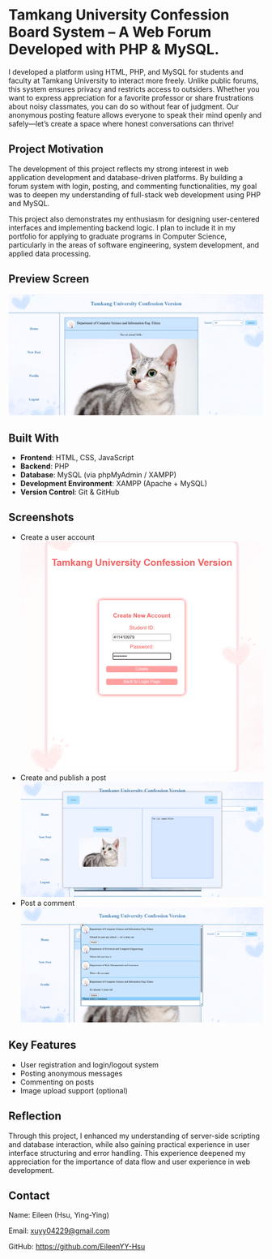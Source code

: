 # Tamkang University Confession Board System – A Web Forum Developed with PHP & MySQL.
I developed a platform using HTML, PHP, and MySQL for students and faculty at Tamkang University to interact more freely. Unlike public forums, this system ensures privacy and restricts access to outsiders. Whether you want to express appreciation for a favorite professor or share frustrations about noisy classmates, you can do so without fear of judgment. Our anonymous posting feature allows everyone to speak their mind openly and safely—let’s create a space where honest conversations can thrive!
## Project Motivation
The development of this project reflects my strong interest in web application development and database-driven platforms. By building a forum system with login, posting, and commenting functionalities, my goal was to deepen my understanding of full-stack web development using PHP and MySQL.

This project also demonstrates my enthusiasm for designing user-centered interfaces and implementing backend logic. I plan to include it in my portfolio for applying to graduate programs in Computer Science, particularly in the areas of software engineering, system development, and applied data processing.
## Preview Screen
![Screenshot](images/home_screenshot.png)
## Built With
- **Frontend**: HTML, CSS, JavaScript
- **Backend**: PHP
- **Database**: MySQL (via phpMyAdmin / XAMPP)
- **Development Environment**: XAMPP (Apache + MySQL)
- **Version Control**: Git & GitHub
## Screenshots
- Create a user account
![Screenshot](images/creat_screenshot.png)
- Create and publish a post
![Screenshot](images/post_screenshot.png)
- Post a comment
![Screenshot](images/comment_screenshot.png)
## Key Features
- User registration and login/logout system
- Posting anonymous messages
- Commenting on posts
- Image upload support (optional)
## Reflection
Through this project, I enhanced my understanding of server-side scripting and database interaction, while also gaining practical experience in user interface structuring and error handling. This experience deepened my appreciation for the importance of data flow and user experience in web development.
## Contact
Name: Eileen (Hsu, Ying-Ying)

Email: xuyy04229@gmail.com

GitHub: https://github.com/EileenYY-Hsu
